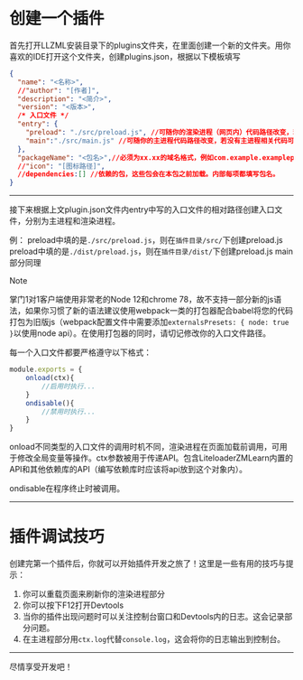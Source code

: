 # 创建一个插件

首先打开LLZML安装目录下的plugins文件夹，在里面创建一个新的文件夹。用你喜欢的IDE打开这个文件夹，创建plugins.json，根据以下模板填写

```json
{
  "name": "<名称>",
  //"author": "[作者]",
  "description": "<简介>",
  "version": "<版本>",
  /* 入口文件 */
  "entry": {
    "preload": "./src/preload.js", //可随你的渲染进程（网页内）代码路径改变，若没有渲染进程相关代码可省略
    "main":"./src/main.js" //可随你的主进程代码路径改变，若没有主进程相关代码可省略
  },
  "packageName": "<包名>",//必须为xx.xx的域名格式，例如com.example.exampleplugin
  //"icon": "[图标路径]",
  //dependencies:[] //依赖的包，这些包会在本包之前加载。内部每项都填写包名。
}
```
---
接下来根据上文plugin.json文件内entry中写的入口文件的相对路径创建入口文件，分别为主进程和渲染进程。

例：
preload中填的是`./src/preload.js`，则在`插件目录/src/`下创建preload.js
preload中填的是`./dist/preload.js`，则在`插件目录/dist/`下创建preload.js
main部分同理

> [!NOTE]
>
> 掌门1对1客户端使用非常老的Node 12和chrome 78，故不支持一部分新的js语法，如果你习惯了新的语法建议使用webpack一类的打包器配合babel将您的代码打包为旧版js（webpack配置文件中需要添加`externalsPresets: { node: true }`以使用node api）。在使用打包器的同时，请切记修改你的入口文件路径。


每一个入口文件都要严格遵守以下格式：
```javascript
module.exports = {
    onload(ctx){
        //启用时执行...
    }
    ondisable(){
        //禁用时执行...
    }
}
```

onload不同类型的入口文件的调用时机不同，渲染进程在页面加载前调用，可用于修改全局变量等操作。ctx参数被用于传递API。包含LiteloaderZMLearn内置的API和其他依赖库的API（编写依赖库时应该将api放到这个对象内）。

ondisable在程序终止时被调用。

---
# 插件调试技巧

创建完第一个插件后，你就可以开始插件开发之旅了！这里是一些有用的技巧与提示：

1. 你可以重载页面来刷新你的渲染进程部分
2. 你可以按下F12打开Devtools
3. 当你的插件出现问题时可以关注控制台窗口和Devtools内的日志。这会记录部分问题。
4. 在主进程部分用`ctx.log`代替`console.log`，这会将你的日志输出到控制台。
---
尽情享受开发吧！